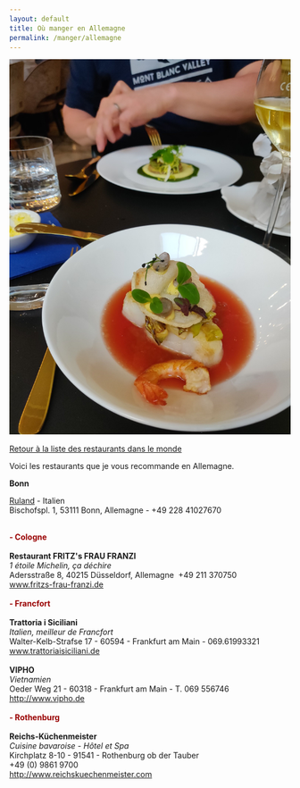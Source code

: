 ```yaml
---
layout: default
title: Où manger en Allemagne
permalink: /manger/allemagne
---
```


<div class="clearfix">
	<img src="/images/restos/manger-allemagne.jpg" class="img-floating-left-large" />
</div>

<a href="/manger/monde">Retour à la liste des restaurants dans le monde</a>

Voici les restaurants que je vous recommande en Allemagne.  
  
  
**Bonn**  
  
<a href="http://www.ruland-bonn.de/">Ruland</a> - Italien  
Bischofspl. 1, 53111 Bonn, Allemagne - +49 228 41027670  
  
  
<br />
<span style="color: #990000; font-weight: bold;">- Cologne</span><br />
<br />
<b>Restaurant FRITZ's FRAU FRANZI</b><br />
<i>1 étoile Michelin, ça déchire</i><br />
Adersstraße 8, 40215 Düsseldorf, Allemagne&nbsp; +49 211 370750<br />
<a href="http://www.fritzs-frau-franzi.de/">www.fritzs-frau-franzi.de</a><br />
<br />
<span style="color: #990000; font-weight: bold;">- Francfort</span><br />
<br />
<b>Trattoria i Siciliani</b><br />
<span style="font-style: italic;">Italien, meilleur de Francfort</span><br />
Walter-Kelb-Strafse 17 - 60594 - Frankfurt am Main - 069.61993321<br />
<a href="http://www.trattoriaisiciliani.de/">www.trattoriaisiciliani.de</a><br />
<br />
<b>VIPHO</b><br />
<span style="font-style: italic;">Vietnamien</span><br />
Oeder Weg 21 - 60318 - Frankfurt am Main - T. 069 556746<br />
<a href="http://www.vipho.de/">http://www.vipho.de</a><br />
<br />
<span style="color: #990000; font-weight: bold;">- Rothenburg</span><br />
<br />
<b>Reichs-Küchenmeister</b><br />
<span style="font-style: italic;">Cuisine bavaroise - Hôtel et Spa</span><br />
Kirchplatz 8-10 - 91541 - Rothenburg ob der Tauber<br />
+49 (0) 9861 9700<br />
<a href="http://www.reichskuechenmeister.com/">http://www.reichskuechenmeister.com</a><br />
